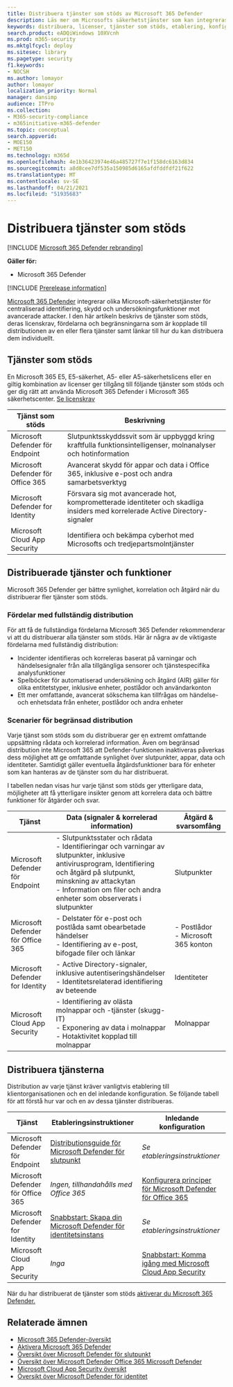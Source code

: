 ```yaml
---
title: Distribuera tjänster som stöds av Microsoft 365 Defender
description: Läs mer om Microsofts säkerhetstjänster som kan integreras med Microsoft 365 Defender, deras licenskrav och distributionsprocedurer
keywords: distribuera, licenser, tjänster som stöds, etablering, konfiguration Microsoft 365 Defender, M365, licensberättigande, Microsoft Defender för slutpunkt, Microsoft Defender för Office 365, Microsoft Defender för identitet, Microsoft Cloud App Security, MCAS, E5, A5, EMS
search.product: eADQiWindows 10XVcnh
ms.prod: m365-security
ms.mktglfcycl: deploy
ms.sitesec: library
ms.pagetype: security
f1.keywords:
- NOCSH
ms.author: lomayor
author: lomayor
localization_priority: Normal
manager: dansimp
audience: ITPro
ms.collection:
- M365-security-compliance
- m365initiative-m365-defender
ms.topic: conceptual
search.appverid:
- MOE150
- MET150
ms.technology: m365d
ms.openlocfilehash: 4e1b36423974e46a485727f7e1f158dc6163d834
ms.sourcegitcommit: a8d8cee7df535a150985d6165afdfddfdf21f622
ms.translationtype: MT
ms.contentlocale: sv-SE
ms.lasthandoff: 04/21/2021
ms.locfileid: "51935683"
---
```

# <a name="deploy-supported-services"></a>Distribuera tjänster som stöds

[!INCLUDE [Microsoft 365 Defender rebranding](../includes/microsoft-defender.md)]


**Gäller för:**
- Microsoft 365 Defender

[!INCLUDE [Prerelease information](../includes/prerelease.md)]

[Microsoft 365 Defender](microsoft-365-defender.md) integrerar olika Microsoft-säkerhetstjänster för centraliserad identifiering, skydd och undersökningsfunktioner mot avancerade attacker. I den här artikeln beskrivs de tjänster som stöds, deras licenskrav, fördelarna och begränsningarna som är kopplade till distributionen av en eller flera tjänster samt länkar till hur du kan distribuera dem individuellt.

## <a name="supported-services"></a>Tjänster som stöds
En Microsoft 365 E5, E5-säkerhet, A5- eller A5-säkerhetslicens eller en giltig kombination av licenser ger tillgång till följande tjänster som stöds och ger dig rätt att använda Microsoft 365 Defender i Microsoft 365 säkerhetscenter. [Se licenskrav](prerequisites.md#licensing-requirements)

| Tjänst som stöds | Beskrivning |
| ------ | ------ |
| Microsoft Defender för Endpoint | Slutpunktsskyddssvit som är uppbyggd kring kraftfulla funktionsintelligenser, molnanalyser och hotinformation |
|Microsoft Defender för Office 365 | Avancerat skydd för appar och data i Office 365, inklusive e-post och andra samarbetsverktyg |
| Microsoft Defender for Identity | Försvara sig mot avancerade hot, komprometterade identiteter och skadliga insiders med korrelerade Active Directory-signaler |
| Microsoft Cloud App Security | Identifiera och bekämpa cyberhot med Microsofts och tredjepartsmolntjänster |

## <a name="deployed-services-and-functionality"></a>Distribuerade tjänster och funktioner
Microsoft 365 Defender ger bättre synlighet, korrelation och åtgärd när du distribuerar fler tjänster som stöds.

### <a name="benefits-of-full-deployment"></a>Fördelar med fullständig distribution
För att få de fullständiga fördelarna Microsoft 365 Defender rekommenderar vi att du distribuerar alla tjänster som stöds. Här är några av de viktigaste fördelarna med fullständig distribution:
- Incidenter identifieras och korreleras baserat på varningar och händelsesignaler från alla tillgängliga sensorer och tjänstespecifika analysfunktioner
- Spelböcker för automatiserad undersökning och åtgärd (AIR) gäller för olika entitetstyper, inklusive enheter, postlådor och användarkonton
- Ett mer omfattande, avancerat sökschema kan tillfrågas om händelse- och enhetsdata från enheter, postlådor och andra enheter

### <a name="limited-deployment-scenarios"></a>Scenarier för begränsad distribution
Varje tjänst som stöds som du distribuerar ger en extremt omfattande uppsättning rådata och korrelerad information. Även om begränsad distribution inte Microsoft 365 att Defender-funktionen inaktiveras påverkas dess möjlighet att ge omfattande synlighet över slutpunkter, appar, data och identiteter. Samtidigt gäller eventuella åtgärdsfunktioner bara för enheter som kan hanteras av de tjänster som du har distribuerat.

I tabellen nedan visas hur varje tjänst som stöds ger ytterligare data, möjligheter att få ytterligare insikter genom att korrelera data och bättre funktioner för åtgärder och svar.

| Tjänst | Data (signaler & korrelerad information) | Åtgärd & svarsomfång |
| ------ | ------ | ------ |
| Microsoft Defender för Endpoint | - Slutpunktsstater och rådata<br />- Identifieringar och varningar av slutpunkter, inklusive antivirusprogram, Identifiering och åtgärd på slutpunkt, minskning av attackytan<br />- Information om filer och andra enheter som observerats i slutpunkter | Slutpunkter |
|Microsoft Defender för Office 365 | - Delstater för e-post och postlåda samt obearbetade händelser<br />- Identifiering av e-post, bifogade filer och länkar | - Postlådor<br />- Microsoft 365 konton |
| Microsoft Defender for Identity | - Active Directory-signaler, inklusive autentiseringshändelser<br />- Identitetsrelaterad identifiering av beteende | Identiteter |
| Microsoft Cloud App Security | - Identifiering av olästa molnappar och -tjänster (skugg-IT)<br />- Exponering av data i molnappar<br />- Hotaktivitet kopplad till molnappar | Molnappar |

## <a name="deploy-the-services"></a>Distribuera tjänsterna
Distribution av varje tjänst kräver vanligtvis etablering till klientorganisationen och en del inledande konfiguration. Se följande tabell för att förstå hur var och en av dessa tjänster distribueras.

| Tjänst | Etableringsinstruktioner | Inledande konfiguration |
| ------ | ------ | ------ |
| Microsoft Defender för Endpoint | [Distributionsguide för Microsoft Defender för slutpunkt](../defender-endpoint/deployment-phases.md) | *Se etableringsinstruktioner* |
|Microsoft Defender för Office 365 | *Ingen, tillhandahålls med Office 365* | [Konfigurera principer för Microsoft Defender för Office 365](/microsoft-365/security/office-365-security/defender-for-office-365#configure-atp-policies) |
| Microsoft Defender for Identity | [Snabbstart: Skapa din Microsoft Defender för identitetsinstans](/azure-advanced-threat-protection/install-atp-step1) | *Se etableringsinstruktioner* |
| Microsoft Cloud App Security | *Inga* | [Snabbstart: Komma igång med Microsoft Cloud App Security](/cloud-app-security/getting-started-with-cloud-app-security) |

När du har distribuerat de tjänster som stöds [aktiverar du Microsoft 365 Defender.](m365d-enable.md)

## <a name="related-topics"></a>Relaterade ämnen

- [Microsoft 365 Defender-översikt](microsoft-365-defender.md)
- [Aktivera Microsoft 365 Defender](m365d-enable.md)
- [Översikt över Microsoft Defender för slutpunkt](../defender-endpoint/microsoft-defender-endpoint.md)
- [Översikt över Microsoft Defender Office 365 Microsoft Defender](../office-365-security/defender-for-office-365.md)
- [Microsoft Cloud App Security översikt](/cloud-app-security/what-is-cloud-app-security)
- [Översikt över Microsoft Defender för identitet](/azure-advanced-threat-protection/what-is-atp)
